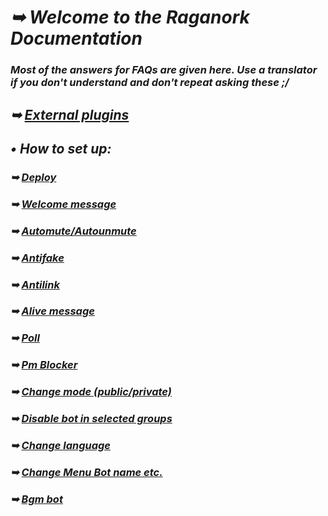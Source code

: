 # _➥ Welcome to the Raganork Documentation_
### _Most of the answers for FAQs are given here. Use a translator if you don't understand and don't repeat asking these ;/_
## _➥ [External plugins](https://github.com/souravkl11/raganork-md/wiki/External-plugins)_
## _• How to set up:_
### _➥ [Deploy](https://github.com/souravkl11/raganork-md/wiki/Deploy)_
### _➥ [Welcome message](https://github.com/souravkl11/raganork-md/wiki/Welcome)_
### _➥ [Automute/Autounmute](https://github.com/souravkl11/raganork-md/wiki/Automute)_
### _➥ [Antifake](https://github.com/souravkl11/raganork-md/wiki/Antifake)_
### _➥ [Antilink](https://github.com/souravkl11/raganork-md/wiki/Antilink)_
### _➥ [Alive message](https://github.com/souravkl11/raganork-md/wiki/alive)_
### _➥ [Poll](https://github.com/souravkl11/raganork-md/wiki/poll)_
### _➥ [Pm Blocker](https://github.com/souravkl11/raganork-md/wiki/pmb)_
### _➥ [Change mode (public/private)](https://github.com/souravkl11/raganork-md/wiki/Change-mode)_
### _➥ [Disable bot in selected groups](https://github.com/souravkl11/raganork-md/wiki/Block-chat)_
### _➥ [Change language](https://github.com/souravkl11/raganork-md/wiki/Change-Language)_
### _➥ [Change Menu Bot name etc.](https://github.com/souravkl11/raganork-md/wiki/bot-info)_
### _➥ [Bgm bot](https://github.com/souravkl11/raganork-md/wiki/bgm)_